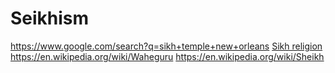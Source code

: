 # Seikhism
https://www.google.com/search?q=sikh+temple+new+orleans [Sikh religion](https://en.wikipedia.org/wiki/Microsoft_Power_Platform) https://en.wikipedia.org/wiki/Waheguru 
https://en.wikipedia.org/wiki/Sheikh
